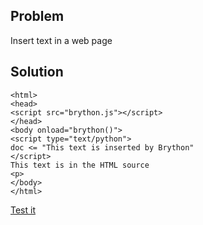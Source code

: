 Problem
-------
Insert text in a web page


Solution
--------

    <html>
    <head>
    <script src="brython.js"></script>
    </head>
    <body onload="brython()">
    <script type="text/python">
    doc <= "This text is inserted by Brython"
    </script>
    This text is in the HTML source
    <p>
    </body>
    </html>

[Test it](cookbook/test_insert_text.html)
